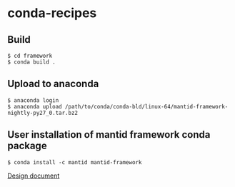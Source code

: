 # conda-recipes

## Build
```
$ cd framework
$ conda build .
```

## Upload to anaconda
```
$ anaconda login
$ anaconda upload /path/to/conda/conda-bld/linux-64/mantid-framework-nightly-py27_0.tar.bz2
```

## User installation of mantid framework conda package
```
$ conda install -c mantid mantid-framework
```

[Design document](../../../documents/blob/master/Design/Anaconda.md)
